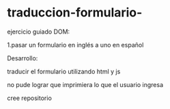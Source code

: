 # traduccion-formulario-

ejercicio guiado DOM: 

1.pasar un  formulario en inglés a uno en español

Desarrollo:

traducir el formulario utilizando html y js 

no pude lograr que imprimiera lo que el usuario ingresa

cree repositorio
